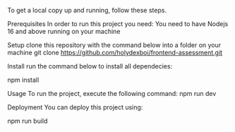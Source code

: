 To get a local copy up and running, follow these steps.

Prerequisites
In order to run this project you need:
You need to have Nodejs 16 and above running on your machine

Setup
clone this repository with the command below into a folder on your machine
git clone https://github.com/holydexboi/frontend-assessment.git


Install
run the command below to install all dependecies:

npm install

Usage
To run the project, execute the following command:
npm run dev


Deployment
You can deploy this project using:

npm run build
